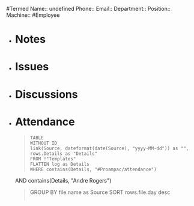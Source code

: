 #Termed 
Name:: undefined
Phone:: 
Email:: 
Department:: 
Position:: 
Machine:: 
#Employee
- # Notes
- # Issues
- # Discussions
- # Attendance
  
  > ```dataview
  > TABLE
  > WITHOUT ID
  > link(Source, dateformat(date(Source), "yyyy-MM-dd")) as "",
  > rows.Details as "Details"
  > FROM !"Templates"
  > FLATTEN log as Details
  > WHERE contains(Details, "#Proampac/attendance")
   AND contains(Details, "Andre Rogers")
  > GROUP BY file.name as Source
  > SORT rows.file.day desc
  > ```